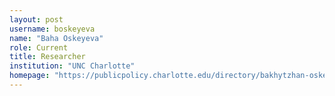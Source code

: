 ```yaml
---
layout: post
username: boskeyeva
name: "Baha Oskeyeva"
role: Current
title: Researcher
institution: "UNC Charlotte"
homepage: "https://publicpolicy.charlotte.edu/directory/bakhytzhan-oskeyeva/"
---
```

